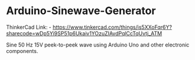 # Arduino-Sinewave-Generator

ThinkerCad Link: - https://www.tinkercad.com/things/is5XXoFqr6Y?sharecode=wDp5Yi9SP51p6Ukaiv1YOzuZIAvdPqlCcTqUvtj_ATM

Sine 50 Hz 15V peek-to-peek wave using Arduino Uno and other electronic components.